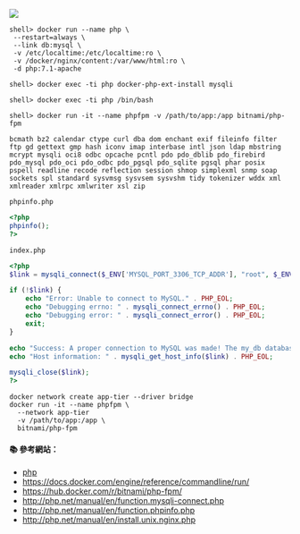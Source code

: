 ![](https://hub.docker.com/public/images/official/php.png)

```console
shell> docker run --name php \
 --restart=always \
 --link db:mysql \
 -v /etc/localtime:/etc/localtime:ro \
 -v /docker/nginx/content:/var/www/html:ro \
 -d php:7.1-apache
 
shell> docker exec -ti php docker-php-ext-install mysqli  

shell> docker exec -ti php /bin/bash

shell> docker run -it --name phpfpm -v /path/to/app:/app bitnami/php-fpm
```
```
bcmath bz2 calendar ctype curl dba dom enchant exif fileinfo filter ftp gd gettext gmp hash iconv imap interbase intl json ldap mbstring mcrypt mysqli oci8 odbc opcache pcntl pdo pdo_dblib pdo_firebird pdo_mysql pdo_oci pdo_odbc pdo_pgsql pdo_sqlite pgsql phar posix pspell readline recode reflection session shmop simplexml snmp soap sockets spl standard sysvmsg sysvsem sysvshm tidy tokenizer wddx xml xmlreader xmlrpc xmlwriter xsl zip
```

`phpinfo.php`
```php
<?php
phpinfo();
?>
```

`index.php`
```php
<?php
$link = mysqli_connect($_ENV['MYSQL_PORT_3306_TCP_ADDR'], "root", $_ENV['MYSQL_ENV_MYSQL_ROOT_PASSWORD']);

if (!$link) {
    echo "Error: Unable to connect to MySQL." . PHP_EOL;
    echo "Debugging errno: " . mysqli_connect_errno() . PHP_EOL;
    echo "Debugging error: " . mysqli_connect_error() . PHP_EOL;
    exit;
}

echo "Success: A proper connection to MySQL was made! The my_db database is great." . PHP_EOL;
echo "Host information: " . mysqli_get_host_info($link) . PHP_EOL;

mysqli_close($link);
?>
```

```
docker network create app-tier --driver bridge
docker run -it --name phpfpm \
  --network app-tier
  -v /path/to/app:/app \
  bitnami/php-fpm
```


#### :books: 參考網站：
- [php](https://hub.docker.com/_/php/)
- https://docs.docker.com/engine/reference/commandline/run/
- https://hub.docker.com/r/bitnami/php-fpm/
- http://php.net/manual/en/function.mysqli-connect.php
- http://php.net/manual/en/function.phpinfo.php
- http://php.net/manual/en/install.unix.nginx.php
